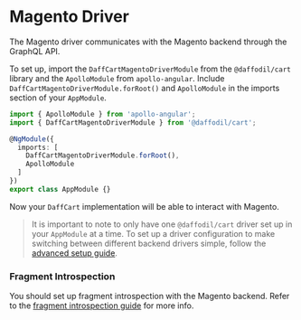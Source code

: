 # Magento Driver

The Magento driver communicates with the Magento backend through the GraphQL API.

To set up, import the `DaffCartMagentoDriverModule` from the `@daffodil/cart` library and the `ApolloModule` from `apollo-angular`.
 Include `DaffCartMagentoDriverModule.forRoot()` and `ApolloModule` in the imports section of your `AppModule`.

```typescript
import { ApolloModule } from 'apollo-angular';
import { DaffCartMagentoDriverModule } from '@daffodil/cart';

@NgModule({
  imports: [
    DaffCartMagentoDriverModule.forRoot(),
    ApolloModule
  ]
})
export class AppModule {}
```

Now your `DaffCart` implementation will be able to interact with Magento.

> It is important to note to only have one `@daffodil/cart` driver set up in your `AppModule` at a time. To set up a driver configuration to make switching between different backend drivers simple, follow the [advanced setup guide](). <!-- TODO: add multiple drivers guide -->

### Fragment Introspection

You should set up fragment introspection with the Magento backend. Refer to the [fragment introspection guide](../../../../tools/builders/guides/fragment-introspection.md) for more info.

